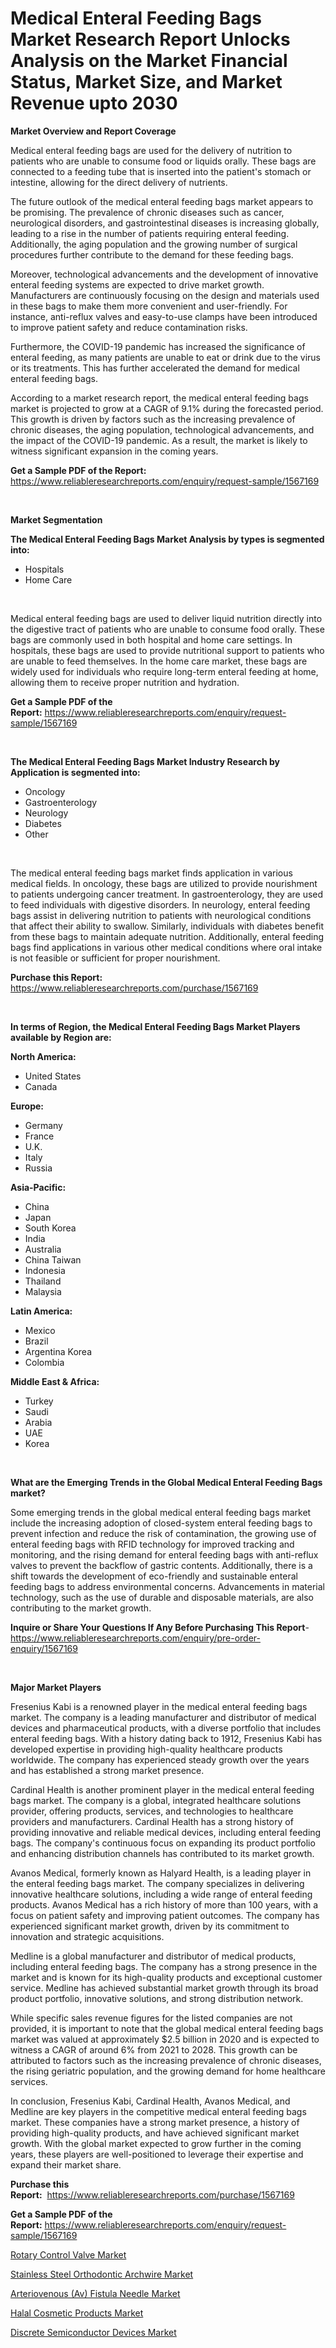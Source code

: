 <p><h1>Medical Enteral Feeding Bags Market Research Report Unlocks Analysis on the Market Financial Status, Market Size, and Market Revenue upto 2030</h1></p><p><strong>Market Overview and Report Coverage</strong></p>
<p><p>Medical enteral feeding bags are used for the delivery of nutrition to patients who are unable to consume food or liquids orally. These bags are connected to a feeding tube that is inserted into the patient's stomach or intestine, allowing for the direct delivery of nutrients.</p><p>The future outlook of the medical enteral feeding bags market appears to be promising. The prevalence of chronic diseases such as cancer, neurological disorders, and gastrointestinal diseases is increasing globally, leading to a rise in the number of patients requiring enteral feeding. Additionally, the aging population and the growing number of surgical procedures further contribute to the demand for these feeding bags.</p><p>Moreover, technological advancements and the development of innovative enteral feeding systems are expected to drive market growth. Manufacturers are continuously focusing on the design and materials used in these bags to make them more convenient and user-friendly. For instance, anti-reflux valves and easy-to-use clamps have been introduced to improve patient safety and reduce contamination risks.</p><p>Furthermore, the COVID-19 pandemic has increased the significance of enteral feeding, as many patients are unable to eat or drink due to the virus or its treatments. This has further accelerated the demand for medical enteral feeding bags.</p><p>According to a market research report, the medical enteral feeding bags market is projected to grow at a CAGR of 9.1% during the forecasted period. This growth is driven by factors such as the increasing prevalence of chronic diseases, the aging population, technological advancements, and the impact of the COVID-19 pandemic. As a result, the market is likely to witness significant expansion in the coming years.</p></p>
<p><strong>Get a Sample PDF of the Report:</strong> <a href="https://www.reliableresearchreports.com/enquiry/request-sample/1567169">https://www.reliableresearchreports.com/enquiry/request-sample/1567169</a></p>
<p>&nbsp;</p>
<p><strong>Market Segmentation</strong></p>
<p><strong>The Medical Enteral Feeding Bags Market Analysis by types is segmented into:</strong></p>
<p><ul><li>Hospitals</li><li>Home Care</li></ul></p>
<p>&nbsp;</p>
<p><p>Medical enteral feeding bags are used to deliver liquid nutrition directly into the digestive tract of patients who are unable to consume food orally. These bags are commonly used in both hospital and home care settings. In hospitals, these bags are used to provide nutritional support to patients who are unable to feed themselves. In the home care market, these bags are widely used for individuals who require long-term enteral feeding at home, allowing them to receive proper nutrition and hydration.</p></p>
<p><strong>Get a Sample PDF of the Report:</strong>&nbsp;<a href="https://www.reliableresearchreports.com/enquiry/request-sample/1567169">https://www.reliableresearchreports.com/enquiry/request-sample/1567169</a></p>
<p>&nbsp;</p>
<p><strong>The Medical Enteral Feeding Bags Market Industry Research by Application is segmented into:</strong></p>
<p><ul><li>Oncology</li><li>Gastroenterology</li><li>Neurology</li><li>Diabetes</li><li>Other</li></ul></p>
<p>&nbsp;</p>
<p><p>The medical enteral feeding bags market finds application in various medical fields. In oncology, these bags are utilized to provide nourishment to patients undergoing cancer treatment. In gastroenterology, they are used to feed individuals with digestive disorders. In neurology, enteral feeding bags assist in delivering nutrition to patients with neurological conditions that affect their ability to swallow. Similarly, individuals with diabetes benefit from these bags to maintain adequate nutrition. Additionally, enteral feeding bags find applications in various other medical conditions where oral intake is not feasible or sufficient for proper nourishment.</p></p>
<p><strong>Purchase this Report:</strong>&nbsp; <a href="https://www.reliableresearchreports.com/purchase/1567169">https://www.reliableresearchreports.com/purchase/1567169</a></p>
<p>&nbsp;</p>
<p><strong>In terms of Region, the Medical Enteral Feeding Bags Market Players available by Region are:</strong></p>
<p>
    <p> <strong> North America: </strong>
        <ul>
            <li>United States</li>
            <li>Canada</li>
        </ul>
        </p> 
    <p> <strong> Europe: </strong>
        <ul>
            <li>Germany</li>
            <li>France</li>
            <li>U.K.</li>
            <li>Italy</li>
            <li>Russia</li>
        </ul>
        </p> 
    <p> <strong> Asia-Pacific: </strong>
        <ul>
            <li>China</li>
            <li>Japan</li>
            <li>South Korea</li>
            <li>India</li>
            <li>Australia</li>
            <li>China Taiwan</li>
            <li>Indonesia</li>
            <li>Thailand</li>
            <li>Malaysia</li>
        </ul>
        </p> 
    <p> <strong> Latin America: </strong>
        <ul>
            <li>Mexico</li>
            <li>Brazil</li>
            <li>Argentina Korea</li>
            <li>Colombia</li>
        </ul>
        </p> 
    <p> <strong> Middle East & Africa: </strong>
        <ul>
            <li>Turkey</li>
            <li>Saudi</li>
            <li>Arabia</li>
            <li>UAE</li>
            <li>Korea</li>
        </ul>
    </p>
    </p>
<p>&nbsp;</p>
<p><strong>What are the Emerging Trends in the Global Medical Enteral Feeding Bags market?</strong></p>
<p><p>Some emerging trends in the global medical enteral feeding bags market include the increasing adoption of closed-system enteral feeding bags to prevent infection and reduce the risk of contamination, the growing use of enteral feeding bags with RFID technology for improved tracking and monitoring, and the rising demand for enteral feeding bags with anti-reflux valves to prevent the backflow of gastric contents. Additionally, there is a shift towards the development of eco-friendly and sustainable enteral feeding bags to address environmental concerns. Advancements in material technology, such as the use of durable and disposable materials, are also contributing to the market growth.</p></p>
<p><strong>Inquire or Share Your Questions If Any Before Purchasing This Report</strong>- <a href="https://www.reliableresearchreports.com/enquiry/pre-order-enquiry/1567169">https://www.reliableresearchreports.com/enquiry/pre-order-enquiry/1567169</a></p>
<p>&nbsp;</p>
<p><strong>Major Market Players</strong></p>
<p><p>Fresenius Kabi is a renowned player in the medical enteral feeding bags market. The company is a leading manufacturer and distributor of medical devices and pharmaceutical products, with a diverse portfolio that includes enteral feeding bags. With a history dating back to 1912, Fresenius Kabi has developed expertise in providing high-quality healthcare products worldwide. The company has experienced steady growth over the years and has established a strong market presence.</p><p>Cardinal Health is another prominent player in the medical enteral feeding bags market. The company is a global, integrated healthcare solutions provider, offering products, services, and technologies to healthcare providers and manufacturers. Cardinal Health has a strong history of providing innovative and reliable medical devices, including enteral feeding bags. The company's continuous focus on expanding its product portfolio and enhancing distribution channels has contributed to its market growth.</p><p>Avanos Medical, formerly known as Halyard Health, is a leading player in the enteral feeding bags market. The company specializes in delivering innovative healthcare solutions, including a wide range of enteral feeding products. Avanos Medical has a rich history of more than 100 years, with a focus on patient safety and improving patient outcomes. The company has experienced significant market growth, driven by its commitment to innovation and strategic acquisitions.</p><p>Medline is a global manufacturer and distributor of medical products, including enteral feeding bags. The company has a strong presence in the market and is known for its high-quality products and exceptional customer service. Medline has achieved substantial market growth through its broad product portfolio, innovative solutions, and strong distribution network.</p><p>While specific sales revenue figures for the listed companies are not provided, it is important to note that the global medical enteral feeding bags market was valued at approximately $2.5 billion in 2020 and is expected to witness a CAGR of around 6% from 2021 to 2028. This growth can be attributed to factors such as the increasing prevalence of chronic diseases, the rising geriatric population, and the growing demand for home healthcare services.</p><p>In conclusion, Fresenius Kabi, Cardinal Health, Avanos Medical, and Medline are key players in the competitive medical enteral feeding bags market. These companies have a strong market presence, a history of providing high-quality products, and have achieved significant market growth. With the global market expected to grow further in the coming years, these players are well-positioned to leverage their expertise and expand their market share.</p></p>
<p><strong>Purchase this Report:</strong>&nbsp;&nbsp;<a href="https://www.reliableresearchreports.com/purchase/1567169">https://www.reliableresearchreports.com/purchase/1567169</a></p>
<p></p>
<p><strong>Get a Sample PDF of the Report:</strong>&nbsp;<a href="https://www.reliableresearchreports.com/enquiry/request-sample/1567169">https://www.reliableresearchreports.com/enquiry/request-sample/1567169</a></p>
<p><p><a href="https://www.linkedin.com/pulse/rotary-control-valve-market-size-2023-2030-global-industrial-u6lce/">Rotary Control Valve Market</a></p><p><a href="https://github.com/BryceTownsendr/Market-Research-Report-List-1/blob/main/stainless-steel-orthodontic-archwire-market.md">Stainless Steel Orthodontic Archwire Market</a></p><p><a href="https://github.com/WillieWoodard/Market-Research-Report-List-1/blob/main/arteriovenous-av-fistula-needle-market.md">Arteriovenous (Av) Fistula Needle Market</a></p><p><a href="https://medium.com/@plan.sock.color/halal-cosmetic-products-market-size-growth-forecast-2023-2030-1fb34a784305">Halal Cosmetic Products Market</a></p><p><a href="https://issuu.com/reportprime-2/docs/discrete-semiconductor-devices-market-size-2030.pp?fr=xKAE9_zU1NQ">Discrete Semiconductor Devices Market</a></p></p>